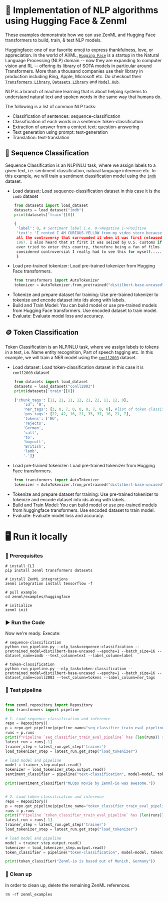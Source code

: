 # 🤗 Implementation of NLP algorithms using Hugging Face & Zenml

These examples demonstrate how we can use ZenML and Hugging Face transformers to build, train, & test NLP models.

Huggingface: one of our favorite emoji to express thankfulness, love, or appreciation. In the world of AI/ML, [`Hugging Face`](https://huggingface.co/) is a startup in the Natural Language Processing (NLP) domain -- now they are expanding to computer vision and RL -- offering its library of SOTA models in particular around Transformers. More than a thousand companies use their library in production including Bing, Apple, Microsoft etc. Do checkout their [`Transformers Library`](https://github.com/huggingface/transformers), [`Datasets Library`](https://github.com/huggingface/datasets) and [`Model Hub`](https://huggingface.co/models).

NLP is a branch of machine learning that is about helping systems to understand natural text and spoken words in the same way that humans do.

The following is a list of common NLP tasks:

- Classification of sentences: sequence-classification
- Classification of each words in a sentence: token-classification
- Extraction of answer from a context text: question-answering
- Text generation using prompt: text-generation
- Translation: text-translation

## 📝 Sequence Classification

Sequence Classification is an NLP/NLU task, where we assign labels to a given text, i.e. sentiment classification, natural language inference etc. In this example, we will train a sentiment classification model using the [`imdb`](https://huggingface.co/datasets/imdb) dataset.

- Load dataset: Load sequence-classification dataset in this case it is the `imdb` dataset
```python
    from datasets import load_dataset
    datasets = load_dataset("imdb")
    print(datasets['train'][0])

    {
     'label': 0, # Sentiment label i.e. 0->Negative 1->Positive
     'text': 'I rented I AM CURIOUS-YELLOW from my video store because of
     all the controversy that surrounded it when it was first released in
     1967. I also heard that at first it was seized by U.S. customs if it
     ever tried to enter this country, therefore being a fan of films 
     considered controversial I really had to see this for myself.....'
     }
```

- Load pre-trained tokenizer: Load pre-trained tokenizer from Hugging Face transformers.

```python
    from transformers import AutoTokenizer
    tokenizer = AutoTokenizer.from_pretrained("distilbert-base-uncased")
```

- Tokenize and prepare dataset for training: Use pre-trained tokenizer to tokenize and encode dataset into ids along with labels.
- Build and Train Model: You can build model or use pre-trained models from Hugging Face transformers. Use encoded dataset to train model.
- Evaluate: Evaluate model loss and accuracy.

## 🪙 Token Classification

Token Classification is an NLP/NLU task, where we assign labels to tokens in a text, i.e. Name entity recognition, 
Part of speech tagging etc. In this example, we will train a NER model using the 
[`conll2003`](https://huggingface.co/datasets/conll2003) dataset.

- Load dataset: Load token-classification dataset in this case it is `conll2003` dataset

```python
    from datasets import load_dataset
    datasets = load_dataset("conll2003")
    print(datasets['train'][0])

    {'chunk_tags': [11, 21, 11, 12, 21, 22, 11, 12, 0],
        'id': '0',
        'ner_tags': [3, 0, 7, 0, 0, 0, 7, 0, 0], #list of token classification labels
        'pos_tags': [22, 42, 16, 21, 35, 37, 16, 21, 7],
        'tokens': ['EU',
        'rejects',
        'German',
        'call',
        'to',
        'boycott',
        'British',
        'lamb',
        '.']}
```

- Load pre-trained tokenizer: Load pre-trained tokenizer from Hugging Face transformers.

```python
    from transformers import AutoTokenizer
    tokenizer = AutoTokenizer.from_pretrained("distilbert-base-uncased")
```

- Tokenize and prepare dataset for training: Use pre-trained tokenizer to tokenize and encode dataset into ids along with labels.
- Build and Train Model: You can build model or use pre-trained models from huggingface transformers. Use encoded dataset to train model.
- Evaluate: Evaluate model loss and accuracy.

# 🖥 Run it locally

### 📄 Prerequisites
```shell
# install CLI
pip install zenml transformers datasets

# install ZenML integrations
zenml integration install tensorflow -f

# pull example
cd zenml/examples/huggingface

# initialize
zenml init
```

### ▶️ Run the Code
Now we're ready. Execute:

```shell
# sequence-classification
python run_pipeline.py --nlp_task=sequence-classification --pretrained_model=distilbert-base-uncased --epochs=1 --batch_size=16 --dataset_name=imdb --text_column=text --label_column=label

# token-classification
python run_pipeline.py --nlp_task=token-classification --pretrained_model=distilbert-base-uncased --epochs=1 --batch_size=16 --dataset_name=conll2003 --text_column=tokens --label_column=ner_tags
```

### 🧪 Test pipeline

```python

from zenml.repository import Repository
from transformers import pipeline

# 1. Load sequence-classification and inference
repo = Repository()
p = repo.get_pipeline(pipeline_name="seq_classifier_train_eval_pipeline")
runs = p.runs
print(f"Pipeline `seq_classifier_train_eval_pipeline` has {len(runs)} run(s)")
latest_run = runs[-1]
trainer_step = latest_run.get_step('trainer')
load_tokenizer_step = latest_run.get_step("load_tokenizer")

# load model and pipeline
model = trainer_step.output.read()
tokenizer = load_tokenizer_step.output.read()
sentiment_classifier = pipeline("text-classification", model=model, tokenizer=tokenizer)

print(sentiment_classifier("MLOps movie by Zenml-io was awesome."))


# 2. Load token-classification and inference
repo = Repository()
p = repo.get_pipeline(pipeline_name="token_classifier_train_eval_pipeline")
runs = p.runs
print(f"Pipeline `token_classifier_train_eval_pipeline` has {len(runs)} run(s)")
latest_run = runs[-1]
trainer_step = latest_run.get_step('trainer')
load_tokenizer_step = latest_run.get_step("load_tokenizer")

# load model and pipeline
model = trainer_step.output.read()
tokenizer = load_tokenizer_step.output.read()
token_classifier = pipeline("token-classification", model=model, tokenizer=tokenizer)

print(token_classifier("Zenml-io is based out of Munich, Germany"))
```

### 🧽 Clean up
In order to clean up, delete the remaining ZenML references.

```shell
rm -rf zenml_examples
```
